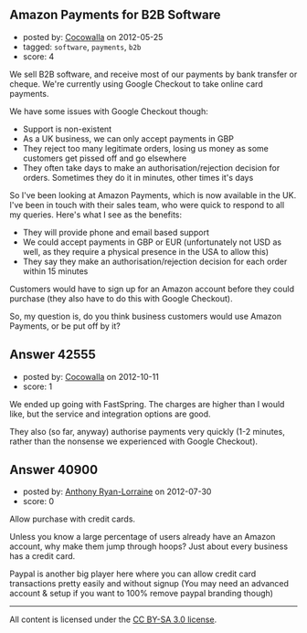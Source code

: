 ## Amazon Payments for B2B Software

- posted by: [Cocowalla](https://stackexchange.com/users/-1/2832-cocowalla) on 2012-05-25
- tagged: `software`, `payments`, `b2b`
- score: 4

We sell B2B software, and receive most of our payments by bank transfer or cheque. We're currently using Google Checkout to take online card payments.

We have some issues with Google Checkout though:

- Support is non-existent
- As a UK business, we can only accept payments in GBP
- They reject too many legitimate orders, losing us money as some customers get pissed off and go elsewhere
- They often take days to make an authorisation/rejection decision for orders. Sometimes they do it in minutes, other times it's days

So I've been looking at Amazon Payments, which is now available in the UK. I've been in touch with their sales team, who were quick to respond to all my queries. Here's what I see as the benefits:

- They will provide phone and email based support
- We could accept payments in GBP or EUR (unfortunately not USD as well, as they require a physical presence in the USA to allow this)
- They say they make an authorisation/rejection decision for each order within 15 minutes

Customers would have to sign up for an Amazon account before they could purchase (they also have to do this with Google Checkout).

So, my question is, do you think business customers would use Amazon Payments, or be put off by it?


## Answer 42555

- posted by: [Cocowalla](https://stackexchange.com/users/-1/2832-cocowalla) on 2012-10-11
- score: 1

We ended up going with FastSpring. The charges are higher than I would like, but the service and integration options are good.

They also (so far, anyway) authorise payments very quickly (1-2 minutes, rather than the nonsense we experienced with Google Checkout).


## Answer 40900

- posted by: [Anthony Ryan-Lorraine](https://stackexchange.com/users/-1/18982-anthony-ryan-lorraine) on 2012-07-30
- score: 0

Allow purchase with credit cards.

Unless you know a large percentage of users already have an Amazon account, why make them jump through hoops?  Just about every business has a credit card.

Paypal is another big player here where you can allow credit card transactions pretty easily and without signup (You may need an advanced account & setup if you want to 100% remove paypal branding though)



---

All content is licensed under the [CC BY-SA 3.0 license](https://creativecommons.org/licenses/by-sa/3.0/).
